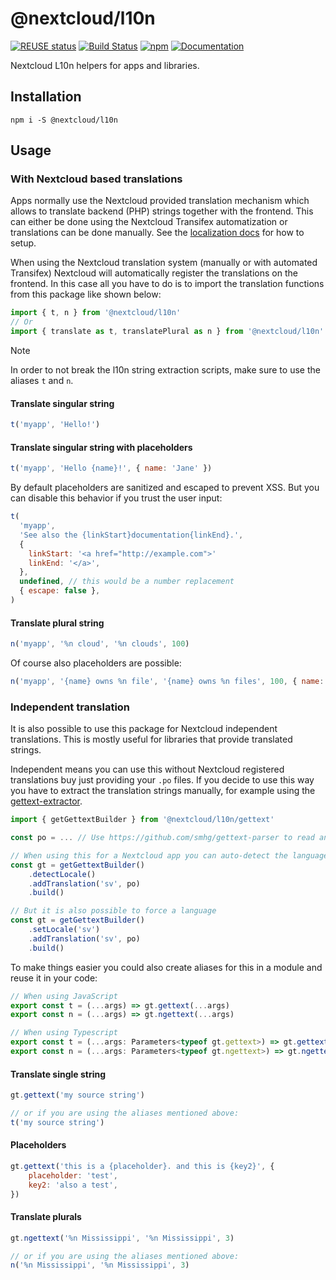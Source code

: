 <!--
  - SPDX-FileCopyrightText: 2019 Nextcloud GmbH and Nextcloud contributors
  - SPDX-License-Identifier: GPL-3.0-or-later
-->
# @nextcloud/l10n

[![REUSE status](https://api.reuse.software/badge/github.com/nextcloud-libraries/nextcloud-l10n)](https://api.reuse.software/info/github.com/nextcloud-libraries/nextcloud-l10n)
[![Build Status](https://img.shields.io/github/actions/workflow/status/nextcloud-libraries/nextcloud-l10n/node.yml?branch=master)](https://github.com/nextcloud-libraries/nextcloud-l10n/actions/workflows/node.yml)
[![npm](https://img.shields.io/npm/v/@nextcloud/l10n.svg)](https://www.npmjs.com/package/@nextcloud/l10n)
[![Documentation](https://img.shields.io/badge/Documentation-online-brightgreen)](https://nextcloud.github.io/nextcloud-l10n/)

Nextcloud L10n helpers for apps and libraries.

## Installation

```
npm i -S @nextcloud/l10n
```

## Usage

### With Nextcloud based translations

Apps normally use the Nextcloud provided translation mechanism which allows to translate backend (PHP) strings together with the frontend.
This can either be done using the Nextcloud Transifex automatization or translations can be done manually.
See the [localization docs](https://docs.nextcloud.com/server/stable/developer_manual/basics/front-end/l10n.html) for how to setup.

When using the Nextcloud translation system (manually or with automated Transifex) Nextcloud will automatically
register the translations on the frontend.
In this case all you have to do is to import the translation functions from this package like shown below:

```js
import { t, n } from '@nextcloud/l10n'
// Or
import { translate as t, translatePlural as n } from '@nextcloud/l10n'
```

> [!NOTE]
> In order to not break the l10n string extraction scripts, make sure to use the aliases `t` and `n`.

#### Translate singular string

```js
t('myapp', 'Hello!')
```

#### Translate singular string with placeholders

```js
t('myapp', 'Hello {name}!', { name: 'Jane' })
```

By default placeholders are sanitized and escaped to prevent XSS.
But you can disable this behavior if you trust the user input:

```js
t(
  'myapp',
  'See also the {linkStart}documentation{linkEnd}.',
  {
    linkStart: '<a href="http://example.com">'
    linkEnd: '</a>',
  },
  undefined, // this would be a number replacement
  { escape: false },
)
```

#### Translate plural string

```js
n('myapp', '%n cloud', '%n clouds', 100)
```

Of course also placeholders are possible:

```js
n('myapp', '{name} owns %n file', '{name} owns %n files', 100, { name: 'Jane' })
```

### Independent translation

It is also possible to use this package for Nextcloud independent translations.
This is mostly useful for libraries that provide translated strings.

Independent means you can use this without Nextcloud registered translations buy just providing your `.po` files.
If you decide to use this way you have to extract the translation strings manually, for example using the [gettext-extractor](https://github.com/lukasgeiter/gettext-extractor).

```js
import { getGettextBuilder } from '@nextcloud/l10n/gettext'

const po = ... // Use https://github.com/smhg/gettext-parser to read and convert your .po(t) file

// When using this for a Nextcloud app you can auto-detect the language
const gt = getGettextBuilder()
    .detectLocale()
    .addTranslation('sv', po)
    .build()

// But it is also possible to force a language
const gt = getGettextBuilder()
    .setLocale('sv')
    .addTranslation('sv', po)
    .build()
```

To make things easier you could also create aliases for this in a module and reuse it in your code:

```ts
// When using JavaScript
export const t = (...args) => gt.gettext(...args)
export const n = (...args) => gt.ngettext(...args)

// When using Typescript
export const t = (...args: Parameters<typeof gt.gettext>) => gt.gettext(...args)
export const n = (...args: Parameters<typeof gt.ngettext>) => gt.ngettext(...args)
```

#### Translate single string

```js
gt.gettext('my source string')

// or if you are using the aliases mentioned above:
t('my source string')
```

#### Placeholders

```js
gt.gettext('this is a {placeholder}. and this is {key2}', {
    placeholder: 'test',
    key2: 'also a test',
})
```

#### Translate plurals

```js
gt.ngettext('%n Mississippi', '%n Mississippi', 3)

// or if you are using the aliases mentioned above:
n('%n Mississippi', '%n Mississippi', 3)
```
